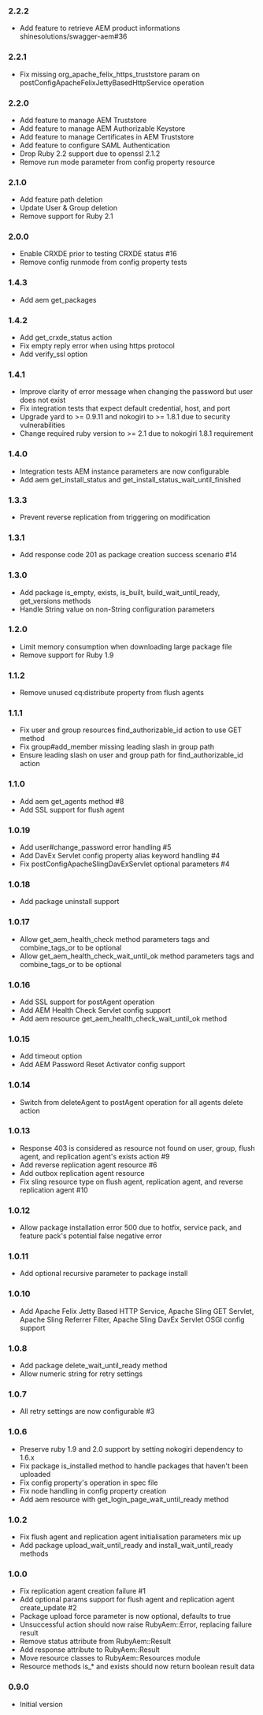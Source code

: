 ### 2.2.2
* Add feature to retrieve AEM product informations shinesolutions/swagger-aem#36

### 2.2.1
* Fix missing org_apache_felix_https_truststore param on postConfigApacheFelixJettyBasedHttpService operation

### 2.2.0
* Add feature to manage AEM Truststore
* Add feature to manage AEM Authorizable Keystore
* Add feature to manage Certificates in AEM Truststore
* Add feature to configure SAML Authentication
* Drop Ruby 2.2 support due to openssl 2.1.2
* Remove run mode parameter from config property resource

### 2.1.0
* Add feature path deletion
* Update User & Group deletion
* Remove support for Ruby 2.1

### 2.0.0
* Enable CRXDE prior to testing CRXDE status #16
* Remove config runmode from config property tests

### 1.4.3
* Add aem get_packages

### 1.4.2
* Add get_crxde_status action
* Fix empty reply error when using https protocol
* Add verify_ssl option

### 1.4.1
* Improve clarity of error message when changing the password but user does not exist
* Fix integration tests that expect default credential, host, and port
* Upgrade yard to >= 0.9.11 and nokogiri to >= 1.8.1 due to security vulnerabilities
* Change required ruby version to >= 2.1 due to nokogiri 1.8.1 requirement

### 1.4.0
* Integration tests AEM instance parameters are now configurable
* Add aem get_install_status and get_install_status_wait_until_finished

### 1.3.3
* Prevent reverse replication from triggering on modification

### 1.3.1
* Add response code 201 as package creation success scenario #14

### 1.3.0
* Add package is_empty, exists, is_built, build_wait_until_ready, get_versions methods
* Handle String value on non-String configuration parameters

### 1.2.0
* Limit memory consumption when downloading large package file
* Remove support for Ruby 1.9

### 1.1.2
* Remove unused cq:distribute property from flush agents

### 1.1.1
* Fix user and group resources find_authorizable_id action to use GET method
* Fix group#add_member missing leading slash in group path
* Ensure leading slash on user and group path for find_authorizable_id action

### 1.1.0
* Add aem get_agents method #8
* Add SSL support for flush agent

### 1.0.19
* Add user#change_password error handling #5
* Add DavEx Servlet config property alias keyword handling #4
* Fix postConfigApacheSlingDavExServlet optional parameters #4

### 1.0.18
* Add package uninstall support

### 1.0.17
* Allow get_aem_health_check method parameters tags and combine_tags_or  to be optional
* Allow get_aem_health_check_wait_until_ok method parameters tags and combine_tags_or to be optional

### 1.0.16
* Add SSL support for postAgent operation
* Add AEM Health Check Servlet config support
* Add aem resource get_aem_health_check_wait_until_ok method

### 1.0.15
* Add timeout option
* Add AEM Password Reset Activator config support

### 1.0.14
* Switch from deleteAgent to postAgent operation for all agents delete action

### 1.0.13
* Response 403 is considered as resource not found on user, group, flush agent, and replication agent's exists action #9
* Add reverse replication agent resource #6
* Add outbox replication agent resource
* Fix sling resource type on flush agent, replication agent, and reverse replication agent #10

### 1.0.12
* Allow package installation error 500 due to hotfix, service pack, and feature pack's potential false negative error

### 1.0.11
* Add optional recursive parameter to package install

### 1.0.10
* Add Apache Felix Jetty Based HTTP Service, Apache Sling GET Servlet, Apache Sling Referrer Filter, Apache Sling DavEx Servlet OSGI config support

### 1.0.8
* Add package delete_wait_until_ready method
* Allow numeric string for retry settings

### 1.0.7
* All retry settings are now configurable #3

### 1.0.6
* Preserve ruby 1.9 and 2.0 support by setting nokogiri dependency to 1.6.x
* Fix package is_installed method to handle packages that haven't been uploaded
* Fix config property's operation in spec file
* Fix node handling in config property creation
* Add aem resource with get_login_page_wait_until_ready method

### 1.0.2
* Fix flush agent and replication agent initialisation parameters mix up
* Add package upload_wait_until_ready and install_wait_until_ready methods

### 1.0.0
* Fix replication agent creation failure #1
* Add optional params support for flush agent and replication agent create_update #2
* Package upload force parameter is now optional, defaults to true
* Unsuccessful action should now raise RubyAem::Error, replacing failure result
* Remove status attribute from RubyAem::Result
* Add response attribute to RubyAem::Result
* Move resource classes to RubyAem::Resources module
* Resource methods is_* and exists should now return boolean result data

### 0.9.0
* Initial version

